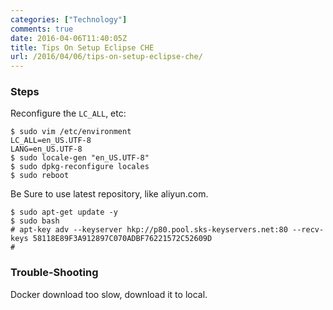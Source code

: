 ```yaml
---
categories: ["Technology"]
comments: true
date: 2016-04-06T11:40:05Z
title: Tips On Setup Eclipse CHE
url: /2016/04/06/tips-on-setup-eclipse-che/
---
```


### Steps
Reconfigure the `LC_ALL`, etc:    

```
$ sudo vim /etc/environment 
LC_ALL=en_US.UTF-8
LANG=en_US.UTF-8
$ sudo locale-gen "en_US.UTF-8"
$ sudo dpkg-reconfigure locales
$ sudo reboot
```
Be Sure to use latest repository, like aliyun.com.    

```
$ sudo apt-get update -y
$ sudo bash
# apt-key adv --keyserver hkp://p80.pool.sks-keyservers.net:80 --recv-keys 58118E89F3A912897C070ADBF76221572C52609D 
# 
```

### Trouble-Shooting
Docker download too slow, download it to local.   
